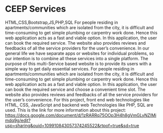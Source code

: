 # CEEP Services
HTML,CSS,Bootstrap,JS,PHP,SQL
For people residing in apartments/communities which are isolated from the city, it is difficult and time-consuming to get simple plumbing or carpentry work done. Hence this web application acts as a fast and viable option. In this application, the user can book the required service. The website also provides reviews and feedbacks of all the service providers for the user’s convenience. In our general life we have separate apps or websites for individual problems, so our intention is to combine all these services into a single platform.
The purpose of this multi-Service based website is to provide its users with a simple way to get daily essential services. For people residing in apartments/communities which are isolated from the city, it is difficult and time-consuming to get simple plumbing or carpentry work done. Hence this web application acts as a fast and viable option. In this application, the user can book the required service and choose a convenient time slot. The website also provides reviews and feedbacks of all the service providers for the user’s convenience.
For this project, front end web technologies like HTML, CSS, JavaScript and backend web Technologies like PHP, SQL are used.
This is the link for more information about this project: https://docs.google.com/document/d/1zRARRq75OOp3H4h8gVmGLyNZIMimdq9g/edit?usp=sharing&ouid=109910843057374245522&rtpof=true&sd=true

